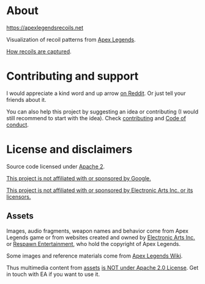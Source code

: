 # About

https://apexlegendsrecoils.net

Visualization of recoil patterns from [Apex Legends](https://www.ea.com/games/apex-legends).

[How recoils are captured](./doc/capture.md).

# Contributing and support

I would appreciate a kind word and up arrow [on Reddit](https://www.reddit.com/r/apexlegends/comments/mosk0l/i_have_created_an_app_to_practice_recoils/). Or just tell your friends about it.

You can also help this project by suggesting an idea or contributing (I would still recommend to start with the idea). Check [contributing](./docs/contributing.md) and [Code of conduct](./docs/code-of-conduct.md).

# License and disclaimers

Source code licensed under [Apache 2](./LICENSE).

<ins>This project is not affiliated with or sponsored by Google.</ins>

<ins>This project is not affiliated with or sponsored by Electronic Arts Inc. or its licensors.</ins>

## Assets

Images, audio fragments, weapon names and behavior come from Apex Legends game or from websites created and owned by [Electronic Arts Inc.](https://ea.com) or [Respawn Entertainment](https://www.respawn.com/"), who hold the copyright of Apex Legends.

Some images and reference materials come from [Apex Legends Wiki](https://apexlegends.fandom.com/wiki).

Thus multimedia content from [assets](./assets) <ins>is NOT under Apache 2.0 License</ins>. Get in touch with EA if you want to use it.
